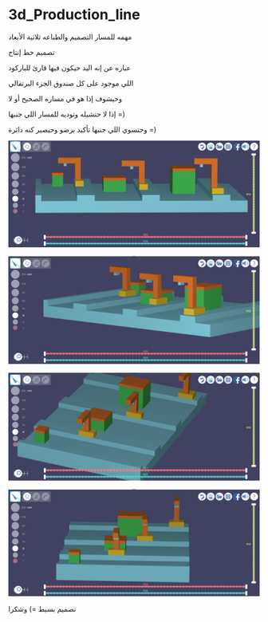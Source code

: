 # 3d_Production_line
مهمه للمسار التصميم والطباعه ثلاثية الأبعاد

تصميم خط إنتاج 

عباره عن إنه اليد حيكون فيها قارئ للباركود 

اللي موجود على كل صندوق الجزء البرتقالي 

وحيشوف إذا هو في مساره الصحيح أو لا 

إذا لا حتشيله وتوديه للمسار اللي جنبها =)

وحتسوي اللي جنبها تأكيد برضو وحيصير كنه دائرة =)


![alt text](https://github.com/Rahaf-Aljadaani/3d_Production_line/blob/master/image/1.png?raw=true)

![alt text](https://github.com/Rahaf-Aljadaani/3d_Production_line/blob/master/image/2.png?raw=true)


![alt text](https://github.com/Rahaf-Aljadaani/3d_Production_line/blob/master/image/3.png?raw=true)


![alt text](https://github.com/Rahaf-Aljadaani/3d_Production_line/blob/master/image/4.png?raw=true)


تصميم بسيط =)
وشكرا
